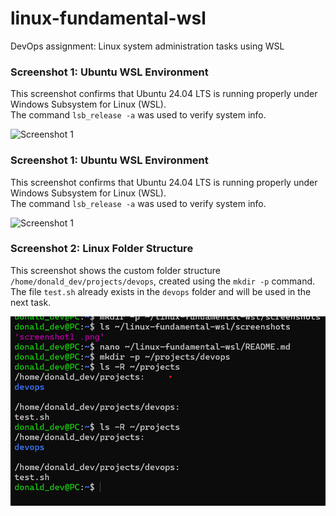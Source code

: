 # linux-fundamental-wsl
DevOps assignment: Linux system administration tasks using WSL
### Screenshot 1: Ubuntu WSL Environment

This screenshot confirms that Ubuntu 24.04 LTS is running properly under Windows Subsystem for Linux (WSL).  
The command `lsb_release -a` was used to verify system info.

![Screenshot 1](screenshots/screenshot1.png)

### Screenshot 1: Ubuntu WSL Environment

This screenshot confirms that Ubuntu 24.04 LTS is running properly under Windows Subsystem for Linux (WSL).  
The command `lsb_release -a` was used to verify system info.

![Screenshot 1](screenshots/screenshot1.png)

### Screenshot 2: Linux Folder Structure

This screenshot shows the custom folder structure `/home/donald_dev/projects/devops`, created using the `mkdir -p` command.  
The file `test.sh` already exists in the `devops` folder and will be used in the next task.

![Screenshot 2](screenshots/screenshot2.png)
